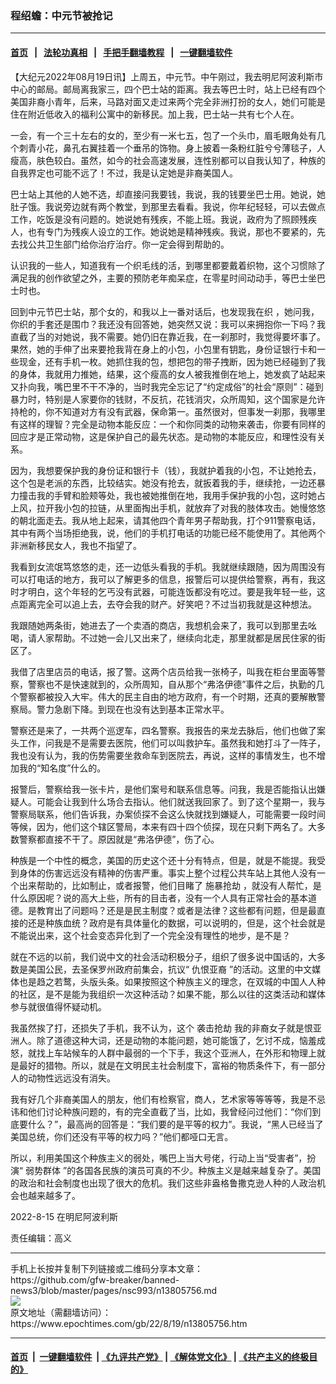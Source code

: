### 程绍蟾：中元节被抢记
------------------------

#### [首页](https://github.com/gfw-breaker/banned-news3/blob/master/README.md) &nbsp;&nbsp;|&nbsp;&nbsp; [法轮功真相](https://github.com/begood0513/basic/blob/master/README.md)  &nbsp;&nbsp;|&nbsp;&nbsp; [手把手翻墙教程](https://github.com/gfw-breaker/guides/wiki)  &nbsp;&nbsp;|&nbsp;&nbsp; [一键翻墙软件](https://github.com/gfw-breaker/nogfw/blob/master/README.md)  



<div><p>
 【大纪元2022年08月19日讯】上周五，中元节。中午刚过，我去明尼阿波利斯市中心的邮局。邮局离我家三，四个巴士站的距离。我去等巴士时，站上已经有四个美国非裔小青年，后来，马路对面又走过来两个完全非洲打扮的女人，她们可能是住在附近低收入的福利公寓中的新移民。加上我，巴士站一共有七个人在。
</p>
<p>
 一会，有一个三十左右的女的，至少有一米七五，包了一个头巾，眉毛眼角处有几个刺青小花，鼻孔右翼挂着一个垂吊的饰物。身上披着一条粉红脏兮兮薄毯子，人瘦高，肤色较白。虽然，如今的社会高速发展，连性别都可以自我认知了，种族的自我界定也可能不远了！不过，我是认定她是非裔美国人。
</p>
<p>
 巴士站上其他的人她不选，却直接问我要钱，我说，我的钱要坐巴士用。她说，她肚子饿。我说旁边就有两个教堂，到那里去看看。我说，你年纪轻轻，可以去做点工作，吃饭是没有问题的。她说她有残疾，不能上班。我说，政府为了照顾残疾人，也有专门为残疾人设立的工作。她说她是精神残疾。我说，那也不要紧的，先去找公共卫生部门给你治疗治疗。你一定会得到帮助的。
</p>
<p>
 认识我的一些人，知道我有一个织毛线的活，到哪里都要戴着织物，这个习惯除了满足我的创作欲望之外，主要的预防老年痴呆症，在零星时间动动手，等巴士坐巴士时也。
</p>
<p>
 回到中元节巴士站，那个女的，和我以上一番对话后，也发现我在织 ，她问我，你织的手套还是围巾？我还没有回答她，她突然又说：我可以来拥抱你一下吗？我直截了当的对她说，我不需要。她仍旧在靠近我，在一刹那时，我觉得要坏事了。果然，她的手伸了出来要抢我背在身上的小包，小包里有钥匙，身份证银行卡和一些现金，还有手机一枚。她抓住我的包，想把包的带子拽断，因为她已经碰到了我的身体，我就用力推她，结果，这个瘦高的女人被我推倒在地上，她发疯了站起来又扑向我，嘴巴里不干不净的，当时我完全忘记了“约定成俗”的社会“原则”：碰到暴力时，特别是人家要你的钱财，不反抗，花钱消灾，众所周知，这个国家是允许持枪的，你不知道对方有没有武器，保命第一。虽然很对，但事发一刹那，我哪里有这样的理智？完全是动物本能反应：一个和你同类的动物来袭击，你要有同样的回应才是正常动物，这是保护自己的最先状态。是动物的本能反应，和理性没有关系。
</p>
<p>
 因为，我想要保护我的身份证和银行卡（钱），我就护着我的小包，不让她抢去，这个包是老派的东西，比较结实。她没有抢去，就扳着我的手，继续抢，一边还暴力撞击我的手臂和脸颊等处，我也被她推倒在地，我用手保护我的小包，这时她占上风，拉开我小包的拉链，从里面掏出手机，就放弃了对我的肢体攻击。她慢悠悠的朝北面走去。我从地上起来，请其他四个青年男子帮助我，打个911警察电话，其中有两个当场拒绝我，说，他们的手机打电话的功能已经不能使用了。其他两个非洲新移民女人，我也不指望了。
</p>
<p>
 我看到女流氓笃悠悠的走，还一边低头看我的手机。我就继续跟随，因为周围没有可以打电话的地方，我可以了解更多的信息，报警后可以提供给警察，再有，我这时才明白，这个年轻的乞丐没有武器，可能连饭都没有吃过。要是我年轻一些，这点距离完全可以追上去，去夺会我的财产。好笑吧？不过当初我就是这种想法。
</p>
<p>
 我跟随她两条街，她进去了一个卖酒的商店，我想机会来了，我可以到那里去吆喝，请人家帮助。不过她一会儿又出来了，继续向北走，那里就都是居民住家的街区了。
</p>
<p>
 我借了店里店员的电话，报了警。这两个店员给我一张椅子，叫我在柜台里面等警察，警察也不是快速就到的，众所周知，自从那个“弗洛伊德”事件之后，执勤的几个警察都被投入大牢。伟大的民主自由的地方政府，有一个时期，还真的要解散警察局。警力急剧下降。到现在也没有达到基本正常水平。
</p>
<p>
 警察还是来了，一共两个巡逻车，四名警察。我报告的来龙去脉后，他们也做了案头工作，问我是不是需要去医院，他们可以叫救护车。虽然我和她打斗了一阵子，我也没有认为，我的伤势需要坐救命车到医院去，再说，这样的事情发生，也不增加我的“知名度”什么的。
</p>
<p>
 报警后，警察给我一张卡片，是他们案号和联系信息等。问我，我是否能指认出嫌疑人。可能会让我到什么场合去指认。他们就送我回家了。到了这个星期一，我与警察局联系，他们告诉我，办案侦探不会这么快就找到嫌疑人，可能需要一段时间等候，因为，他们这个辖区警局，本来有四十四个侦探，现在只剩下两名了。大多数警察都直接不干了。原因就是“弗洛伊德”，伤了心。
</p>
<p>
 种族是一个中性的概念，美国的历史这个还十分有特点，但是，就是不能提。我受到身体的伤害远远没有精神的伤害严重。事实上整个过程公共车站上其他人没有一个出来帮助的，比如制止，或者报警，他们目睹了
 <ok href="https://www.epochtimes.com/gb/tag/%E6%96%BD%E6%9A%B4%E6%8A%A2%E5%8A%AB.html">
  施暴抢劫
 </ok>
 ，就没有人帮忙，是什么原因呢？说的高大上些，所有的目击者，没有一个人具有正常社会的基本道德。是教育出了问题吗？还是是民主制度？或者是法律？这些都有问题，但是最直接的还是种族血统？政府是有具体量化的数据，可以说明的，但是，这个社会就是不能说出来，这个社会变态异化到了一个完全没有理性的地步，是不是？
</p>
<p>
 就在不远的以前，我们说中文的社会活动积极分子，组织了很多说中国话的，大多数是美国公民，去圣保罗州政府前集会，抗议“
 <ok href="https://www.epochtimes.com/gb/tag/%E4%BB%87%E6%81%A8%E4%BA%9A%E8%A3%94.html">
  仇恨亚裔
 </ok>
 ”的活动。这里的中文媒体也是趋之若鹜，头版头条。如果按照这个种族主义的理念，在双城的中国人人种的社区，是不是能为我组织一次这种活动？如果不能，那么以往的这类活动和媒体参与就很值得怀疑动机。
</p>
<p>
 我虽然挨了打，还损失了手机，我不认为，这个
 <ok href="https://www.epochtimes.com/gb/tag/%E8%A2%AD%E5%87%BB%E6%8A%A2%E5%8A%AB.html">
  袭击抢劫
 </ok>
 我的非裔女子就是恨亚洲人。除了道德这种大词，还是动物的本能问题，她可能饿了，乞讨不成，恼羞成怒，就找上车站候车的人群中最弱的一个下手，我这个亚洲人，在外形和物理上就是最好的猎物。所以，就是在文明民主社会制度下，富裕的物质条件下，有一部分人的动物性远远没有消失。
</p>
<p>
 我有好几个非裔美国人的朋友，他们有检察官，商人，艺术家等等等等，我是不忌讳和他们讨论种族问题的，有的完全直截了当，比如，我曾经问过他们：“你们到底要什么？”，最高尚的回答是：“我们要的是平等的权力”。我说，“黑人已经当了美国总统，你们还没有平等的权力吗？”他们都哑口无言。
</p>
<p>
 所以，利用美国这个种族主义的弱处，嘴巴上当大号佬，行动上当“受害者”，扮演“
 <ok href="https://www.epochtimes.com/gb/tag/%E5%BC%B1%E5%8A%BF%E7%BE%A4%E4%BD%93.html">
  弱势群体
 </ok>
 ”的各国各民族的演员可真的不少。种族主义是越来越复杂了。美国的政治和社会制度也出现了很大的危机。我们这些非盎格鲁撒克逊人种的人政治机会也越来越多了。
</p>
<p>
 2022-8-15 在明尼阿波利斯
</p>
<p>
 责任编辑：高义
</p>
</div>
<hr/>
手机上长按并复制下列链接或二维码分享本文章：<br/>
https://github.com/gfw-breaker/banned-news3/blob/master/pages/nsc993/n13805756.md <br/>
<a href='https://github.com/gfw-breaker/banned-news3/blob/master/pages/nsc993/n13805756.md'><img src='https://github.com/gfw-breaker/banned-news3/blob/master/pages/nsc993/n13805756.md.png'/></a> <br/>
原文地址（需翻墙访问）：https://www.epochtimes.com/gb/22/8/19/n13805756.htm


------------------------
#### [首页](https://github.com/gfw-breaker/banned-news3/blob/master/README.md) &nbsp;|&nbsp; [一键翻墙软件](https://github.com/gfw-breaker/nogfw/blob/master/README.md) &nbsp;| [《九评共产党》](https://github.com/gfw-breaker/9ping.md/blob/master/README.md#九评之一评共产党是什么) | [《解体党文化》](https://github.com/gfw-breaker/jtdwh.md/blob/master/README.md) | [《共产主义的终极目的》](https://github.com/gfw-breaker/gczydzjmd.md/blob/master/README.md)


<img src='http://gfw-breaker.win/banned-news3/pages/nsc993/n13805756.md' width='0px' height='0px'/>